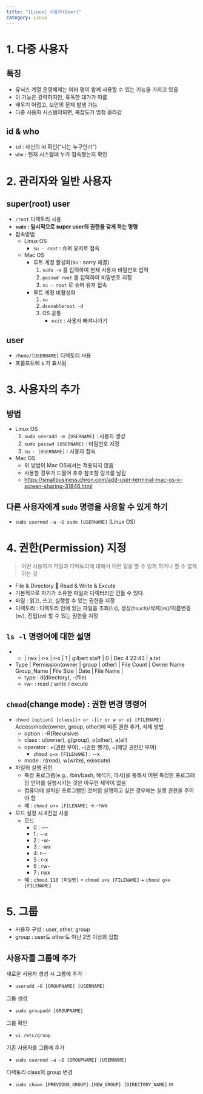 ```yaml
---
title: "[Linux] 사용자(User)"
category: Linux
---
```



# **1. 다중 사용자**

## **특징**

- 유닉스 계열 운영체제는 여러 명이 함께 사용할 수 있는 기능을 가지고 있음
- 이 기능은 강력하지만, 혹독한 대가가 따름
- 배우기 어렵고, 보안의 문제 발생 가능
- 다중 사용자 시스템이되면, 복잡도가 엄청 올라감

## **id & who**

- `id` : 자신의 id 확인("나는 누구인가")
- `who` : 현재 시스템에 누가 접속했는지 확인

# **2. 관리자와 일반 사용자**

## **super(root) user**

- `/root` 디렉토리 사용
- **`sudo` : 일시적으로 super user의 권한을 갖게 하는 명령**
- 접속방법
    - Linux OS
        - `su - root` : 슈퍼 유저로 접속
    - Mac OS
        - 루트 계정 활성화(su : sorry  해결)
            1. `sudo -s` 를 입력하여 현재 사용자 비밀번호 입력
            2. `passwd root` 를 입력하여 비밀번호 지정
            3. `su - root` 로 슈퍼 유저 접속
        - 루트 계정 비활성화
            1. `su`
            2. `dsenableroot -d`
            3. OS 공통
                - `exit` : 사용자 빠져나가기

## **user**

- `/home/[USERNAME]` 디렉토리 사용
- 프롬프트에 `$` 가 표시됨

# **3. 사용자의 추가**

## 방법

- Linux OS
    1. `sudo useradd -m [USERNAME]` : 사용자 생성
    2. `sudo passwd [USERNAME]` : 비밀번호 지정
    3. `su - [USERNAME]` : 사용자 접속
- Mac OS
    - 위 방법이 Mac OS에서는 적용되지 않음
    - 사용할 경우가 드물어 추후 참조할 링크를 남김
    - https://smallbusiness.chron.com/add-user-terminal-mac-os-x-screen-sharing-31846.html

## 다른 사용자에게 `sudo` 명령을 사용할 수 있게 하기

- `sudo usermod -a -G sudo [USERNAME]` (Linux OS)

# **4. 권한(Permission) 지정**

> 어떤 사용자가 파일과 디렉토리에 대해서 어떤 일을 할 수 있게 하거나 할 수 없게 하는 것

- File & Directory 🚷 Read & Write & Excute
- 기본적으로 자기가 소유한 파일과 디렉터리만 건들 수 있다.
- 파일 : 읽고, 쓰고, 실행할 수 있는 권한을 지정
- 디렉토리 : 디렉토리 안에 있는 파일을 조회(`ls`), 생성(`touch`)/삭제(`rm`)/이름변경(`mv`), 진입(`cd`) 할 수 있는 권한을 지정

## `ls -l` 명령어에 대한 설명

- - | rwx | r-x | r-x | 1 | gilbert staff | 0 | Dec 4 22:43 | a.txt
- Type | Permission(owner | group | other) | File Count | Owner Name Group_Name | File Size | Date | File Name |
    - type : d(directory), -(file)
    - rw- : read / write / excute

## `chmod`(change mode) : 권한 변경 명령어

- `chmod [option] [class][+ or -][r or w or e] [FILENAME]` : Accessmode(owner, group, other)에 따른 권한 추가, 삭제 방법
    - option : -R(Recursive)
    - class : u(owner), g(group), o(other), a(all)
    - operator : +(권한 부여), -(권한 뺏기), =(해당 권한만 부여)
        - `chmod u=x [FILENAME]` : --x
    - mode : r(read), w(write), e(excute)
- 파일의 실행 권한
    - 특정 프로그램(e.g., /bin/bash, 해석기, 파서)을 통해서 어떤 특정한 프로그래밍 언어를 실행시키는 것은 아무런 제약이 없음
    - 컴퓨터에 설치된 프로그램인 것처럼 실행하고 싶은 경우에는 실행 권한을 주어야 함
    - 예 : `chmod u+x [FILENAME]` → -rwx
- 모드 설정 시 8진법 사용
    - 모드
        - 0 : ---
        - 1 : --x
        - 2 : -w-
        - 3 : -wx
        - 4: r--
        - 5 : r-x
        - 6 : rw-
        - 7 : rwx
    - 예 : `chmod 110 [파일명]` = `chmod u+x [FILENAME]` + `chmod g+x [FILENAME]`

# **5. 그룹**

- 사용자 구성 : user, other, group
- group : user도 other도 아닌 2명 이상의 집합

## 사용자를 그룹에 추가

새로운 사용자 생성 시 그룹에 추가

- `useradd -G [GROUPNAME] [USERNAME]`

그룹 생성

- `sudo groupadd [GROUPNAME]`

그룹 확인

- `vi /etc/group`

기존 사용자를 그룹에 추가

- `sudo usermod -a -G [GROUPNAME] [USERNAME]`

디렉토리 class의 group 변경

- `sudo chown [PREVIOUS_GROUP]:[NEW_GROUP] [DIRECTORY_NAME]` m